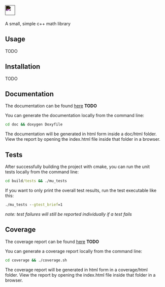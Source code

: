 # <img src="https://render.githubusercontent.com/render/math?math=\Huge\mu" style="filter:invert(100%)" width="32">

A small, simple c++ math library

## Usage

TODO

## Installation

TODO

## Documentation

The documentation can be found [here](https://github.com) **TODO**

You can generate the documentation locally from the command line:

```cmd
cd doc && doxygen Doxyfile
```

The documentation will be generated in html form inside a  doc/html folder. View the report by opening the index.html file inside that folder in a browser.

## Tests

After successfully building the project with cmake, you can run the unit tests locally from the command line:

```cmd
cd build/tests && ./mu_tests
```

If you want to only print the overall test results, run the test executable like this:

```cmd
./mu_tests --gtest_brief=1
```

*note: test failures will still be reported individually if a test fails*

## Coverage

The coverage report can be found [here](https://github.com) **TODO**

You can generate a coverage report locally from the command line:

```cmd
cd coverage && ./coverage.sh
```

The coverage report will be generated in html form in a coverage/html folder. View the report by opening the index.html file inside that folder in a browser.
